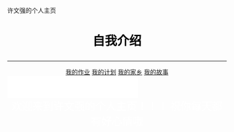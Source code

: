<!doctype html>
<html>
  <head>
     许文强的个人主页 
  </head>
     <body background= "实验八个人主页/R-C.png" >
        <h1><p align="center"><font color="black" face="楷体">自我介绍</font></p></h1>
        <hr size="3px" color ="red">
		<center>
        <a href="实验八个人主页/我的作业.html">我的作业</a>
	    <a href=  "实验八个人主页/我的计划.html">我的计划</a>
		<a href= "实验八个人主页/我的家乡.html">我的家乡</a>
		<a href= "实验八个人主页/我的故事.html">我的故事</a></center>
        <embed height="50" width="300" src="李志 - 07.梵高先生.MP3" />
		<center><font size ="5" face="楷体"  color="white">欢迎来到许文强的个人主页！！！</font>
		<font size ="5" face="楷体"  color="white">祝你每天都有好心情哦</font></center>
	 </body>
</html>

